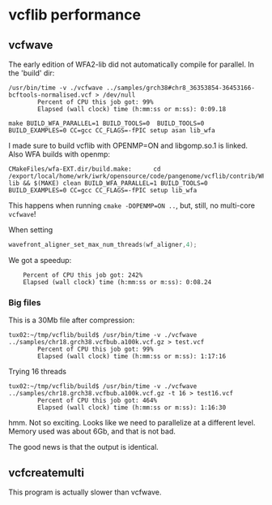 # vcflib performance

## vcfwave

The early edition of WFA2-lib did not automatically compile for parallel. In the 'build' dir:

```
/usr/bin/time -v ./vcfwave ../samples/grch38#chr8_36353854-36453166-bcftools-normalised.vcf > /dev/null
        Percent of CPU this job got: 99%
        Elapsed (wall clock) time (h:mm:ss or m:ss): 0:09.18
```

```
make BUILD_WFA_PARALLEL=1 BUILD_TOOLS=0  BUILD_TOOLS=0 BUILD_EXAMPLES=0 CC=gcc CC_FLAGS=-fPIC setup asan lib_wfa
```

I made sure to build vcflib with OPENMP=ON and libgomp.so.1 is linked. Also WFA builds with openmp:

```
CMakeFiles/wfa-EXT.dir/build.make:      cd /export/local/home/wrk/iwrk/opensource/code/pangenome/vcflib/contrib/WFA2-lib && $(MAKE) clean BUILD_WFA_PARALLEL=1 BUILD_TOOLS=0 BUILD_EXAMPLES=0 CC=gcc CC_FLAGS=-fPIC setup lib_wfa
```

This happens when running `cmake -DOPENMP=ON ..`, but, still, no multi-core `vcfwave`!

When setting

```C
wavefront_aligner_set_max_num_threads(wf_aligner,4);
```

We got a speedup:

        Percent of CPU this job got: 242%
        Elapsed (wall clock) time (h:mm:ss or m:ss): 0:08.24

### Big files

This is a 30Mb file after compression:

```
tux02:~/tmp/vcflib/build$ /usr/bin/time -v ./vcfwave ../samples/chr18.grch38.vcfbub.a100k.vcf.gz > test.vcf
        Percent of CPU this job got: 99%
        Elapsed (wall clock) time (h:mm:ss or m:ss): 1:17:16
```

Trying 16 threads

```
tux02:~/tmp/vcflib/build$ /usr/bin/time -v ./vcfwave ../samples/chr18.grch38.vcfbub.a100k.vcf.gz -t 16 > test16.vcf
        Percent of CPU this job got: 464%
        Elapsed (wall clock) time (h:mm:ss or m:ss): 1:16:30
```

hmm. Not so exciting. Looks like we need to parallelize at a different level. Memory used was about 6Gb, and that is not bad.

The good news is that the output is identical.

## vcfcreatemulti

This program is actually slower than vcfwave.
